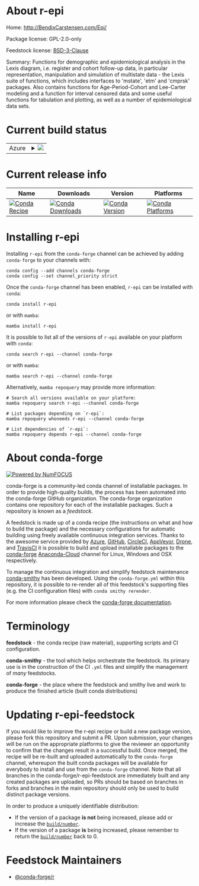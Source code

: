 About r-epi
===========

Home: http://BendixCarstensen.com/Epi/

Package license: GPL-2.0-only

Feedstock license: [BSD-3-Clause](https://github.com/conda-forge/r-epi-feedstock/blob/main/LICENSE.txt)

Summary: Functions for demographic and epidemiological analysis in the Lexis diagram, i.e. register and cohort follow-up data, in particular representation, manipulation and simulation of multistate  data - the Lexis suite of functions, which includes interfaces to 'mstate', 'etm' and 'cmprsk' packages.  Also contains functions for Age-Period-Cohort and Lee-Carter modeling and a function for interval censored data and some useful functions for tabulation and plotting, as well as a number of epidemiological data sets. 

Current build status
====================


<table>
    
  <tr>
    <td>Azure</td>
    <td>
      <details>
        <summary>
          <a href="https://dev.azure.com/conda-forge/feedstock-builds/_build/latest?definitionId=5740&branchName=main">
            <img src="https://dev.azure.com/conda-forge/feedstock-builds/_apis/build/status/r-epi-feedstock?branchName=main">
          </a>
        </summary>
        <table>
          <thead><tr><th>Variant</th><th>Status</th></tr></thead>
          <tbody><tr>
              <td>linux_64_r_base4.0</td>
              <td>
                <a href="https://dev.azure.com/conda-forge/feedstock-builds/_build/latest?definitionId=5740&branchName=main">
                  <img src="https://dev.azure.com/conda-forge/feedstock-builds/_apis/build/status/r-epi-feedstock?branchName=main&jobName=linux&configuration=linux_64_r_base4.0" alt="variant">
                </a>
              </td>
            </tr><tr>
              <td>linux_64_r_base4.1</td>
              <td>
                <a href="https://dev.azure.com/conda-forge/feedstock-builds/_build/latest?definitionId=5740&branchName=main">
                  <img src="https://dev.azure.com/conda-forge/feedstock-builds/_apis/build/status/r-epi-feedstock?branchName=main&jobName=linux&configuration=linux_64_r_base4.1" alt="variant">
                </a>
              </td>
            </tr><tr>
              <td>osx_64_r_base4.0</td>
              <td>
                <a href="https://dev.azure.com/conda-forge/feedstock-builds/_build/latest?definitionId=5740&branchName=main">
                  <img src="https://dev.azure.com/conda-forge/feedstock-builds/_apis/build/status/r-epi-feedstock?branchName=main&jobName=osx&configuration=osx_64_r_base4.0" alt="variant">
                </a>
              </td>
            </tr><tr>
              <td>osx_64_r_base4.1</td>
              <td>
                <a href="https://dev.azure.com/conda-forge/feedstock-builds/_build/latest?definitionId=5740&branchName=main">
                  <img src="https://dev.azure.com/conda-forge/feedstock-builds/_apis/build/status/r-epi-feedstock?branchName=main&jobName=osx&configuration=osx_64_r_base4.1" alt="variant">
                </a>
              </td>
            </tr><tr>
              <td>win_64_r_base4.0</td>
              <td>
                <a href="https://dev.azure.com/conda-forge/feedstock-builds/_build/latest?definitionId=5740&branchName=main">
                  <img src="https://dev.azure.com/conda-forge/feedstock-builds/_apis/build/status/r-epi-feedstock?branchName=main&jobName=win&configuration=win_64_r_base4.0" alt="variant">
                </a>
              </td>
            </tr><tr>
              <td>win_64_r_base4.1</td>
              <td>
                <a href="https://dev.azure.com/conda-forge/feedstock-builds/_build/latest?definitionId=5740&branchName=main">
                  <img src="https://dev.azure.com/conda-forge/feedstock-builds/_apis/build/status/r-epi-feedstock?branchName=main&jobName=win&configuration=win_64_r_base4.1" alt="variant">
                </a>
              </td>
            </tr>
          </tbody>
        </table>
      </details>
    </td>
  </tr>
</table>

Current release info
====================

| Name | Downloads | Version | Platforms |
| --- | --- | --- | --- |
| [![Conda Recipe](https://img.shields.io/badge/recipe-r--epi-green.svg)](https://anaconda.org/conda-forge/r-epi) | [![Conda Downloads](https://img.shields.io/conda/dn/conda-forge/r-epi.svg)](https://anaconda.org/conda-forge/r-epi) | [![Conda Version](https://img.shields.io/conda/vn/conda-forge/r-epi.svg)](https://anaconda.org/conda-forge/r-epi) | [![Conda Platforms](https://img.shields.io/conda/pn/conda-forge/r-epi.svg)](https://anaconda.org/conda-forge/r-epi) |

Installing r-epi
================

Installing `r-epi` from the `conda-forge` channel can be achieved by adding `conda-forge` to your channels with:

```
conda config --add channels conda-forge
conda config --set channel_priority strict
```

Once the `conda-forge` channel has been enabled, `r-epi` can be installed with `conda`:

```
conda install r-epi
```

or with `mamba`:

```
mamba install r-epi
```

It is possible to list all of the versions of `r-epi` available on your platform with `conda`:

```
conda search r-epi --channel conda-forge
```

or with `mamba`:

```
mamba search r-epi --channel conda-forge
```

Alternatively, `mamba repoquery` may provide more information:

```
# Search all versions available on your platform:
mamba repoquery search r-epi --channel conda-forge

# List packages depending on `r-epi`:
mamba repoquery whoneeds r-epi --channel conda-forge

# List dependencies of `r-epi`:
mamba repoquery depends r-epi --channel conda-forge
```


About conda-forge
=================

[![Powered by
NumFOCUS](https://img.shields.io/badge/powered%20by-NumFOCUS-orange.svg?style=flat&colorA=E1523D&colorB=007D8A)](https://numfocus.org)

conda-forge is a community-led conda channel of installable packages.
In order to provide high-quality builds, the process has been automated into the
conda-forge GitHub organization. The conda-forge organization contains one repository
for each of the installable packages. Such a repository is known as a *feedstock*.

A feedstock is made up of a conda recipe (the instructions on what and how to build
the package) and the necessary configurations for automatic building using freely
available continuous integration services. Thanks to the awesome service provided by
[Azure](https://azure.microsoft.com/en-us/services/devops/), [GitHub](https://github.com/),
[CircleCI](https://circleci.com/), [AppVeyor](https://www.appveyor.com/),
[Drone](https://cloud.drone.io/welcome), and [TravisCI](https://travis-ci.com/)
it is possible to build and upload installable packages to the
[conda-forge](https://anaconda.org/conda-forge) [Anaconda-Cloud](https://anaconda.org/)
channel for Linux, Windows and OSX respectively.

To manage the continuous integration and simplify feedstock maintenance
[conda-smithy](https://github.com/conda-forge/conda-smithy) has been developed.
Using the ``conda-forge.yml`` within this repository, it is possible to re-render all of
this feedstock's supporting files (e.g. the CI configuration files) with ``conda smithy rerender``.

For more information please check the [conda-forge documentation](https://conda-forge.org/docs/).

Terminology
===========

**feedstock** - the conda recipe (raw material), supporting scripts and CI configuration.

**conda-smithy** - the tool which helps orchestrate the feedstock.
                   Its primary use is in the construction of the CI ``.yml`` files
                   and simplify the management of *many* feedstocks.

**conda-forge** - the place where the feedstock and smithy live and work to
                  produce the finished article (built conda distributions)


Updating r-epi-feedstock
========================

If you would like to improve the r-epi recipe or build a new
package version, please fork this repository and submit a PR. Upon submission,
your changes will be run on the appropriate platforms to give the reviewer an
opportunity to confirm that the changes result in a successful build. Once
merged, the recipe will be re-built and uploaded automatically to the
`conda-forge` channel, whereupon the built conda packages will be available for
everybody to install and use from the `conda-forge` channel.
Note that all branches in the conda-forge/r-epi-feedstock are
immediately built and any created packages are uploaded, so PRs should be based
on branches in forks and branches in the main repository should only be used to
build distinct package versions.

In order to produce a uniquely identifiable distribution:
 * If the version of a package **is not** being increased, please add or increase
   the [``build/number``](https://docs.conda.io/projects/conda-build/en/latest/resources/define-metadata.html#build-number-and-string).
 * If the version of a package **is** being increased, please remember to return
   the [``build/number``](https://docs.conda.io/projects/conda-build/en/latest/resources/define-metadata.html#build-number-and-string)
   back to 0.

Feedstock Maintainers
=====================

* [@conda-forge/r](https://github.com/conda-forge/r/)

